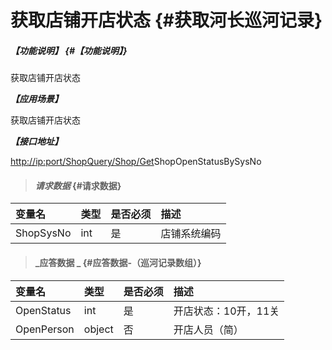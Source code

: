 # 获取店铺开店状态 {#获取河长巡河记录}

##### _【功能说明】_ {#【功能说明】}

获取店铺开店状态

_**【应用场景】**_

获取店铺开店状态

_**【接口地址】**_

[http://ip:port/ShopQuery/Shop/Get](http://ip:port/HMQuery/PatrolRiver/GetPatrolRivers)ShopOpenStatusBySysNo

> #### _请求数据_ {#请求数据}

| 变量名 | 类型 | 是否必须 | 描述 |
| :--- | :--- | :--- | :--- |
| ShopSysNo | int | 是 | 店铺系统编码 |

> #### _应答数据 _ {#应答数据-（巡河记录数组）}

| 变量名 | 类型 | 是否必须 | 描述 |
| :--- | :--- | :--- | :--- |
| OpenStatus | int | 是 | 开店状态：10开，11关 |
| OpenPerson | object | 否 | 开店人员（简） |



